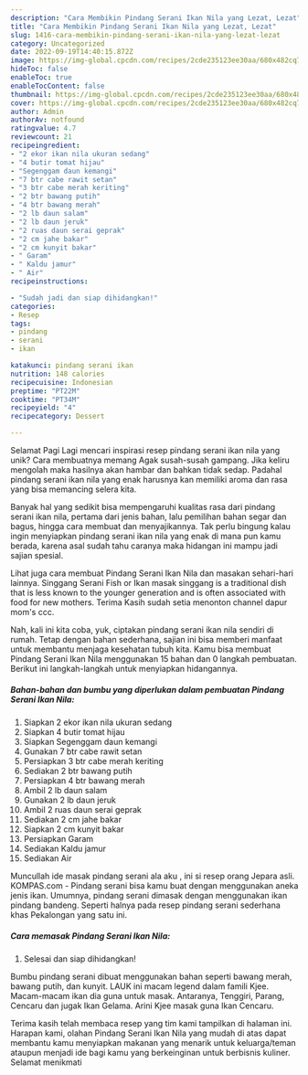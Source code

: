 ```yaml
---
description: "Cara Membikin Pindang Serani Ikan Nila yang Lezat, Lezat"
title: "Cara Membikin Pindang Serani Ikan Nila yang Lezat, Lezat"
slug: 1416-cara-membikin-pindang-serani-ikan-nila-yang-lezat-lezat
category: Uncategorized
date: 2022-09-19T14:40:15.872Z
image: https://img-global.cpcdn.com/recipes/2cde235123ee30aa/680x482cq70/pindang-serani-ikan-nila-foto-resep-utama.jpg
hideToc: false
enableToc: true
enableTocContent: false
thumbnail: https://img-global.cpcdn.com/recipes/2cde235123ee30aa/680x482cq70/pindang-serani-ikan-nila-foto-resep-utama.jpg
cover: https://img-global.cpcdn.com/recipes/2cde235123ee30aa/680x482cq70/pindang-serani-ikan-nila-foto-resep-utama.jpg
author: Admin
authorAv: notfound
ratingvalue: 4.7
reviewcount: 21
recipeingredient:
- "2 ekor ikan nila ukuran sedang"
- "4 butir tomat hijau"
- "Segenggam daun kemangi"
- "7 btr cabe rawit setan"
- "3 btr cabe merah keriting"
- "2 btr bawang putih"
- "4 btr bawang merah"
- "2 lb daun salam"
- "2 lb daun jeruk"
- "2 ruas daun serai geprak"
- "2 cm jahe bakar"
- "2 cm kunyit bakar"
- " Garam"
- " Kaldu jamur"
- " Air"
recipeinstructions:

- "Sudah jadi dan siap dihidangkan!"
categories:
- Resep
tags:
- pindang
- serani
- ikan

katakunci: pindang serani ikan 
nutrition: 148 calories
recipecuisine: Indonesian
preptime: "PT22M"
cooktime: "PT34M"
recipeyield: "4"
recipecategory: Dessert

---
```



Selamat Pagi Lagi mencari inspirasi resep pindang serani ikan nila yang unik? Cara membuatnya memang Agak susah-susah gampang. Jika keliru mengolah maka hasilnya akan hambar dan bahkan tidak sedap. Padahal pindang serani ikan nila yang enak harusnya kan memiliki aroma dan rasa yang bisa memancing selera kita.


Banyak hal yang sedikit bisa mempengaruhi kualitas rasa dari pindang serani ikan nila, pertama dari jenis bahan, lalu pemilihan bahan segar dan bagus, hingga cara membuat dan menyajikannya. Tak perlu bingung kalau ingin menyiapkan pindang serani ikan nila yang enak di mana pun kamu berada, karena asal sudah tahu caranya maka hidangan ini mampu jadi sajian spesial.

Lihat juga cara membuat Pindang Serani Ikan Nila dan masakan sehari-hari lainnya. Singgang Serani Fish or Ikan masak singgang is a traditional dish that is less known to the younger generation and is often associated with food for new mothers. Terima Kasih sudah setia menonton channel dapur mom&#39;s ccc.


Nah, kali ini kita coba, yuk, ciptakan pindang serani ikan nila sendiri di rumah. Tetap dengan bahan sederhana, sajian ini bisa memberi manfaat untuk membantu menjaga kesehatan tubuh kita. Kamu bisa membuat Pindang Serani Ikan Nila menggunakan 15 bahan dan 0 langkah pembuatan. Berikut ini langkah-langkah untuk menyiapkan hidangannya.

<!--inarticleads1-->

##### Bahan-bahan dan bumbu yang diperlukan dalam pembuatan Pindang Serani Ikan Nila:

1. Siapkan 2 ekor ikan nila ukuran sedang
1. Siapkan 4 butir tomat hijau
1. Siapkan Segenggam daun kemangi
1. Gunakan 7 btr cabe rawit setan
1. Persiapkan 3 btr cabe merah keriting
1. Sediakan 2 btr bawang putih
1. Persiapkan 4 btr bawang merah
1. Ambil 2 lb daun salam
1. Gunakan 2 lb daun jeruk
1. Ambil 2 ruas daun serai geprak
1. Sediakan 2 cm jahe bakar
1. Siapkan 2 cm kunyit bakar
1. Persiapkan  Garam
1. Sediakan  Kaldu jamur
1. Sediakan  Air


Muncullah ide masak pindang serani ala aku , ini si resep orang Jepara asli. KOMPAS.com - Pindang serani bisa kamu buat dengan menggunakan aneka jenis ikan. Umumnya, pindang serani dimasak dengan menggunakan ikan pindang bandeng. Seperti halnya pada resep pindang serani sederhana khas Pekalongan yang satu ini. 

<!--inarticleads2-->

##### Cara memasak Pindang Serani Ikan Nila:


1. Selesai dan siap dihidangkan!

Bumbu pindang serani dibuat menggunakan bahan seperti bawang merah, bawang putih, dan kunyit. LAUK ini macam legend dalam famili Kjee. Macam-macam ikan dia guna untuk masak. Antaranya, Tenggiri, Parang, Cencaru dan jugak Ikan Gelama. Arini Kjee masak guna Ikan Cencaru. 

Terima kasih telah membaca resep yang tim kami tampilkan di halaman ini. Harapan kami, olahan Pindang Serani Ikan Nila yang mudah di atas dapat membantu kamu menyiapkan makanan yang menarik untuk keluarga/teman ataupun menjadi ide bagi kamu yang berkeinginan untuk berbisnis kuliner. Selamat menikmati
